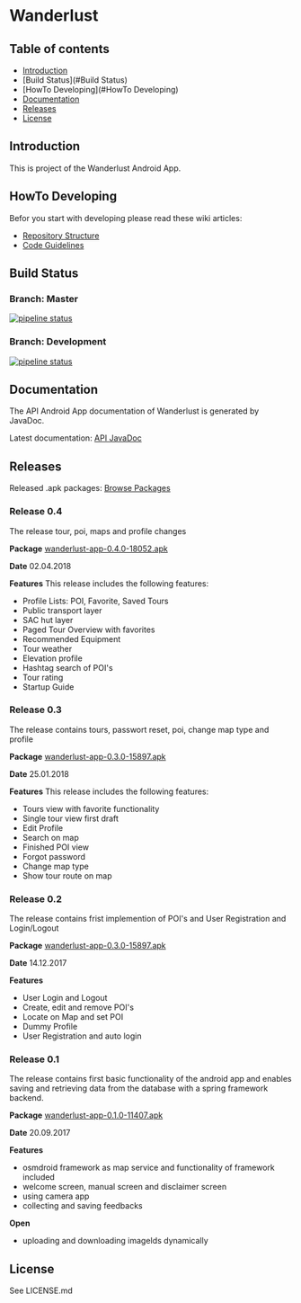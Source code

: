 ﻿# Wanderlust

## Table of contents

- [Introduction](#Introduction)
- [Build Status](#Build Status)
- [HowTo Developing](#HowTo Developing)
- [Documentation](#Documentation)
- [Releases](#Releases)
- [License](#License)


## Introduction
This is project of the Wanderlust Android App.

## HowTo Developing
Befor you start with developing please read these wiki articles:

 - [Repository Structure](https://gitlab.fhnw.ch/IP-34v_Wanderlust/Wanderlust_Frontend_Application/wikis/Repository-Structure)
 - [Code Guidelines](https://www.cs.technik.fhnw.ch/confluence16/display/VT341710/SA+Artifact?preview=/76874293/87425074/CodeGuidelines_V1.0.pdf)

## Build Status
### Branch: Master
[![pipeline status](https://gitlab.fhnw.ch/IP-34v_Wanderlust/Wanderlust_Frontend_Application/badges/master/pipeline.svg)](https://gitlab.fhnw.ch/IP-34v_Wanderlust/Wanderlust_Frontend_Application/commits/master)

### Branch: Development

[![pipeline status](https://gitlab.fhnw.ch/IP-34v_Wanderlust/Wanderlust_Frontend_Application/badges/development/pipeline.svg)](https://gitlab.fhnw.ch/IP-34v_Wanderlust/Wanderlust_Frontend_Application/commits/development)

## Documentation
The API Android App documentation of Wanderlust is generated by JavaDoc.

Latest documentation: [API JavaDoc](http://86.119.40.34/Frontend_Android_App/Documentation/)

## Releases
Released .apk packages: [Browse Packages](http://86.119.40.34/Frontend_Android_App)

### Release 0.4
The release tour, poi, maps and profile changes

**Package**
[wanderlust-app-0.4.0-18052.apk](http://86.119.40.34/Frontend_Android_App/wanderlust-app-0.4.0-18052.apk)

**Date**
02.04.2018

**Features**
This release includes the following features:
  - Profile Lists: POI, Favorite, Saved Tours
  - Public transport layer
  - SAC hut layer
  - Paged Tour Overview with favorites
  - Recommended Equipment
  - Tour weather
  - Elevation profile
  - Hashtag search of POI's
  - Tour rating
  - Startup Guide

### Release 0.3
The release contains tours, passwort reset, poi, change map type and profile

**Package**
[wanderlust-app-0.3.0-15897.apk](http://86.119.40.34/Frontend_Android_App/wanderlust-app-0.3.0-15897.apk)

**Date**
25.01.2018

**Features**
This release includes the following features:
  - Tours view with favorite functionality
  - Single tour view first draft
  - Edit Profile
  - Search on map
  - Finished POI view
  - Forgot password
  - Change map type
  - Show tour route on map

### Release 0.2
The release contains frist implemention of POI's and User Registration and Login/Logout

**Package**
[wanderlust-app-0.3.0-15897.apk](http://86.119.40.34/Frontend_Android_App/wanderlust-app-0.3.0-15897.apk)

**Date**
14.12.2017

**Features**
  - User Login and Logout
  - Create, edit and remove POI's
  - Locate on Map and set POI
  - Dummy Profile
  - User Registration and auto login


### Release 0.1
The release contains first basic functionality of the android app and enables saving and retrieving data from the database with a spring framework backend.

**Package**
[wanderlust-app-0.1.0-11407.apk](http://86.119.40.34/Frontend_Android_App/wanderlust-app-0.1.0-11407.apk)

**Date**
20.09.2017

**Features**
- osmdroid framework as map service and functionality of framework included
- welcome screen, manual screen and disclaimer screen
- using camera app
- collecting and saving feedbacks

**Open**
- uploading and downloading imageIds dynamically

## License
See LICENSE.md
